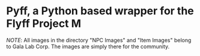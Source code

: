 # Pyff, a Python based wrapper for the Flyff Project M 

*NOTE*:
All images in the directory "NPC Images" and "Item Images" belong to Gala Lab Corp. The images are simply there for the community.
